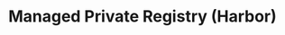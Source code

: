 ---
title: 'Managed Private Registry (Harbor)'
slug: private-registry
excerpt: 'Get started with Managed Private Registry'
sections: 'Getting started, User guides, Tutorials, Technical resources'
order: 05
---